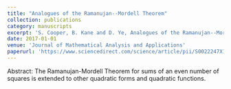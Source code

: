 ```yaml
---
title: "Analogues of the Ramanujan--Mordell Theorem"
collection: publications
category: manuscripts
excerpt: 'S. Cooper, B. Kane and D. Ye, Analogues of the Ramanujan--Mordell Theorem, Journal of Mathematical Analysis and Applications, 446 (2017), 568--579.'
date: 2017-01-01
venue: 'Journal of Mathematical Analysis and Applications'
paperurl: 'https://www.sciencedirect.com/science/article/pii/S0022247X16305066'
---
```


Abstract: The Ramanujan-Mordell Theorem for sums of an even number of squares is extended to other quadratic forms and
quadratic functions.
